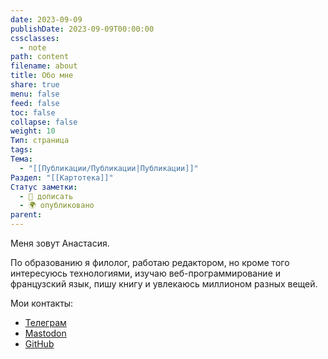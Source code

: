 ```yaml
---
date: 2023-09-09
publishDate: 2023-09-09T00:00:00
cssclasses:
  - note
path: content
filename: about
title: Обо мне
share: true
menu: false
feed: false
toc: false
collapse: false
weight: 10
Тип: страница
tags: 
Тема:
  - "[[Публикации/Публикации|Публикации]]"
Раздел: "[[Картотека]]"
Статус заметки:
  - 📝 дописать
  - 🌍 опубликовано
parent: 
---
```


Меня зовут Анастасия. 

По образованию я филолог, работаю редактором, но кроме того интересуюсь технологиями, изучаю веб-программирование и французский язык, пишу книгу и увлекаюсь миллионом разных вещей. 

Мои контакты:
- [Телеграм](https://t.me/anareaty)
- [Mastodon](https://mastodon.social/@reaty)
- [GitHub](https://github.com/anareaty)